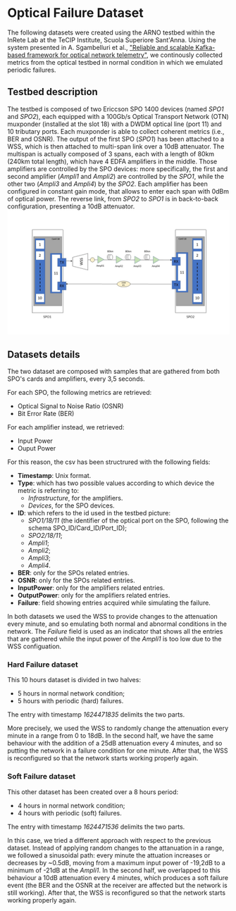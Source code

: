 # Optical Failure Dataset

The following datasets were created using the ARNO testbed within the InRete Lab at the TeCIP Institute, Scuola Superiore Sant'Anna.
Using the system presented in A. Sgambelluri et al., ["Reliable and scalable Kafka-based framework for optical network telemetry"](https://www.osapublishing.org/jocn/abstract.cfm?uri=jocn-13-10-E42), we continously collected metrics from the optical testbed in normal condition in which we emulated periodic failures.

## Testbed description 
The testbed is composed of two Ericcson SPO 1400 devices (named *SPO1* and *SPO2*), each equipped with a 100Gb/s Optical Transport Network (OTN) muxponder (installed at the slot 18) with a DWDM optical line (port 11) and 10 tributary ports. Each muxponder is able to collect coherent metrics (i.e., BER and OSNR).
The output of the first SPO (*SPO1*) has been attached to a WSS, which is then attached to multi-span link over a 10dB attenuator. 
The multispan is actually composed of 3 spans, each with a length of 80km (240km total length), which have 4 EDFA amplifiers in the middle. 
Those amplifiers are controlled by the SPO devices: more specifically, the first and second amplifier (*Ampli1* and *Ampli2*) are controlled by the *SPO1*, while the other two (*Ampli3* and *Ampli4*) by the *SPO2*. 
Each amplifier has been configured in constant gain mode, that allows to enter each span with 0dBm of optical power.
The reverse link, from *SPO2* to *SPO1* is in back-to-back configuration, presenting a 10dB attenuator.
![Testbed](testbed.jpg)

## Datasets details
The two dataset are composed with samples that are gathered from both SPO's cards and amplifiers, every 3,5 seconds.

For each SPO, the following metrics are retrieved:
- Optical Signal to Noise Ratio (OSNR)
- Bit Error Rate (BER)

For each amplifier instead, we retrieved:
- Input Power 
- Ouput Power

For this reason, the csv has been structrured with the following fields:
- **Timestamp**: Unix format.
- **Type**: which has two possible values according to which device the metric is referring to:
  - *Infrastructure*, for the amplifiers.
  - *Devices*, for the SPO devices.
- **ID**: which refers to the id used in the testbed picture:
  - *SPO1/18/11* (the identifier of the optical port on the SPO, following the schema SPO_ID/Card_ID/Port_ID);
  - *SPO2/18/11*;
  - *Ampli1*;
  - *Ampli2*;
  - *Ampli3*;
  - *Ampli4*.
- **BER**: only for the SPOs related entries.
- **OSNR**: only for the SPOs related entries.
- **InputPower**: only for the amplifiers related entries.
- **OutputPower**: only for the amplifiers related entries.
- **Failure**: field showing entries acquired while simulating the failure.

In both datasets we used the WSS to provide changes to the attenuation every minute, and so emulating both normal and abnormal conditions in the network. 
The *Failure* field is used as an indicator that shows all the entries that are gathered while the input power of the *Ampli1* is too low due to the WSS configuation. 


### Hard Failure dataset

This 10 hours dataset is divided in two halves:
- 5 hours in normal network condition;
- 5 hours with periodic (hard) failures.

The entry with timestamp *1624471835* delimits the two parts. 

More precisely, we used the WSS to randomly change the attenuation every minute in a range from 0 to 18dB. In the second half, we have the same behaviour with the addition of a 25dB attenuation every 4 minutes, and so putting the network in a failure condition for one minute. After that, the WSS is reconfigured so that the network starts working properly again. 

### Soft Failure dataset

This other dataset has been created over a 8 hours period:
- 4 hours in normal network condition;
- 4 hours with periodic (soft) failures.

The entry with timestamp *1624471536* delimits the two parts. 

In this case, we tried a different approach with respect to the previous dataset. Instead of applying random changes to the attanuation in a range, we followed a sinusoidal path: every minute the attuation increases or decreases by ~0.5dB, moving from a maximum input power of -19,2dB to a minimum of -21dB at the *Ampli1*.
In the second half, we overlapped to this behaviour a 10dB attenuation every 4 minutes, which produces a soft failure event (the BER and the OSNR at the receiver are affected but the network is still working). After that, the WSS is reconfigured so that the network starts working properly again. 




